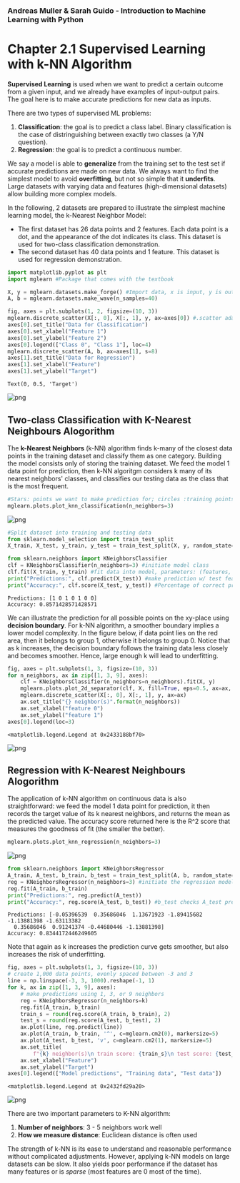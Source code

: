 ### Andreas Muller & Sarah Guido - Introduction to Machine Learning with Python
# Chapter 2.1 Supervised Learning with k-NN Algorithm
**Supervised Learning** is used when we want to predict a certain outcome from a given input, and we already have examples of input-output pairs. The goal here is to make accurate predictions for new data as inputs.

There are two types of supervised ML problems:
1. **Classification**: the goal is to predict a class label. Binary classification is the case of distringuishing between exactly two classes (a Y/N question).
2. **Regression**: the goal is to predict a continuous number.

We say a model is able to **generalize** from the training set to the test set if accurate predictions are made on new data. We always want to find the simplest model to avoid **overfitting**, but not so simple that it **underfits**. Large datasets with varying data and features (high-dimensional datasets) allow building more complex models.

In the following, 2 datasets are prepared to illustrate the simplest machine learning model, the k-Nearest Neighbor Model:
- The first dataset has 26 data points and 2 features. Each data point is a dot, and the appearance of the dot indicates its class. This dataset is used for two-class classification demonstration.
- The second dataset has 40 data points and 1 feature. This dataset is used for regression demonstration.


```python
import matplotlib.pyplot as plt
import mglearn #Package that comes with the textbook
```


```python
X, y = mglearn.datasets.make_forge() #Import data, x is input, y is output
A, b = mglearn.datasets.make_wave(n_samples=40)

fig, axes = plt.subplots(1, 2, figsize=(10, 3))
mglearn.discrete_scatter(X[:, 0], X[:, 1], y, ax=axes[0]) #.scatter adaptation
axes[0].set_title("Data for Classification")
axes[0].set_xlabel("Feature 1")
axes[0].set_ylabel("Feature 2")
axes[0].legend(["Class 0", "Class 1"], loc=4)
mglearn.discrete_scatter(A, b, ax=axes[1], s=8)
axes[1].set_title("Data for Regression")
axes[1].set_xlabel("Feature")
axes[1].set_ylabel("Target")

```




    Text(0, 0.5, 'Target')




    
![png](Muller_2016_Chapter_2_1_files/Muller_2016_Chapter_2_1_2_1.png)
    


## Two-class Classification with K-Nearest Neighbours Alogorithm
The **k-Nearest Neighbors** (k-NN) algorithm finds k-many of the closest data points in the training dataset and classify them as one category. Building the model consists only of storing the training dataset. We feed the model 1 data point for prediction, then k-NN algoritgm considers k many of its nearest neighbors' classes, and classifies our testing data as the class that is the most frequent.


```python
#Stars: points we want to make prediction for; circles :training points
mglearn.plots.plot_knn_classification(n_neighbors=3)
```


    
![png](Muller_2016_Chapter_2_1_files/Muller_2016_Chapter_2_1_4_0.png)
    



```python
#Split dataset into training and testing data
from sklearn.model_selection import train_test_split
X_train, X_test, y_train, y_test = train_test_split(X, y, random_state=0)

from sklearn.neighbors import KNeighborsClassifier
clf = KNeighborsClassifier(n_neighbors=3) #initiate model class
clf.fit(X_train, y_train) #fit data into model, parameters: (features, output)
print("Predictions:", clf.predict(X_test)) #make prediction w/ test feature data
print("Accuracy:", clf.score(X_test, y_test)) #Percentage of correct prediction
```

    Predictions: [1 0 1 0 1 0 0]
    Accuracy: 0.8571428571428571
    

We can illustrate the prediction for all possible points on the xy-place using **decision boundary**. For k-NN algorithm, a smoother boundary implies a lower model complexity. In the figure below, if data point lies on the red area, then it belongs to group 1, otherwise it belongs to group 0. Notice that as k increases, the decision boundary follows the training data less closely and becomes smoother. Hence, large enough k will lead to underfitting.


```python
fig, axes = plt.subplots(1, 3, figsize=(10, 3))
for n_neighbors, ax in zip([1, 3, 9], axes):
    clf = KNeighborsClassifier(n_neighbors=n_neighbors).fit(X, y)
    mglearn.plots.plot_2d_separator(clf, X, fill=True, eps=0.5, ax=ax, alpha=.4)
    mglearn.discrete_scatter(X[:, 0], X[:, 1], y, ax=ax)
    ax.set_title("{} neighbor(s)".format(n_neighbors))
    ax.set_xlabel("feature 0")
    ax.set_ylabel("feature 1")
axes[0].legend(loc=3)
```




    <matplotlib.legend.Legend at 0x2433188bf70>




    
![png](Muller_2016_Chapter_2_1_files/Muller_2016_Chapter_2_1_7_1.png)
    


## Regression with K-Nearest Neighbours Alogorithm
The application of k-NN algorithm on continuous data is also straightforward: we feed the model 1 data point for prediction, it then records the target value of its k nearest neighbors, and returns the mean as the predicted value. The accuracy score returned here is the R^2 score that measures the goodness of fit (the smaller the better).


```python
mglearn.plots.plot_knn_regression(n_neighbors=3)
```


    
![png](Muller_2016_Chapter_2_1_files/Muller_2016_Chapter_2_1_9_0.png)
    



```python
from sklearn.neighbors import KNeighborsRegressor
A_train, A_test, b_train, b_test = train_test_split(A, b, random_state=0)
reg = KNeighborsRegressor(n_neighbors=3) #initiate the regression model
reg.fit(A_train, b_train)
print("Predictions:", reg.predict(A_test))
print("Accuracy:", reg.score(A_test, b_test)) #b_test checks A_test predictions
```

    Predictions: [-0.05396539  0.35686046  1.13671923 -1.89415682 -1.13881398 -1.63113382
      0.35686046  0.91241374 -0.44680446 -1.13881398]
    Accuracy: 0.8344172446249605
    

Note that again as k increases the prediction curve gets smoother, but also increases the risk of underfitting.


```python
fig, axes = plt.subplots(1, 3, figsize=(10, 3))
# create 1,000 data points, evenly spaced between -3 and 3
line = np.linspace(-3, 3, 1000).reshape(-1, 1)
for k, ax in zip([1, 3, 9], axes):
    # make predictions using 1, 3, or 9 neighbors
    reg = KNeighborsRegressor(n_neighbors=k)
    reg.fit(A_train, b_train)
    train_s = round(reg.score(A_train, b_train), 2)
    test_s = round(reg.score(A_test, b_test), 2)
    ax.plot(line, reg.predict(line))
    ax.plot(A_train, b_train, '^', c=mglearn.cm2(0), markersize=5)
    ax.plot(A_test, b_test, 'v', c=mglearn.cm2(1), markersize=5)
    ax.set_title(
        f"{k} neighbor(s)\n train score: {train_s}\n test score: {test_s}")
    ax.set_xlabel("Feature")
    ax.set_ylabel("Target")
axes[0].legend(["Model predictions", "Training data", "Test data"])
```




    <matplotlib.legend.Legend at 0x2432fd29a20>




    
![png](Muller_2016_Chapter_2_1_files/Muller_2016_Chapter_2_1_12_1.png)
    


There are two important parameters to K-NN algorithm:
1. **Number of neighbors**: 3 - 5 neighbors work well
2. **How we measure distance**: Euclidean distance is often used

The strength of k-NN is its ease to understand and reasonable performance without complicated adjustments. However, applying k-NN models on large datasets can be slow. It also yields poor performance if the dataset has many features or is *sparse* (most features are 0 most of the time).
